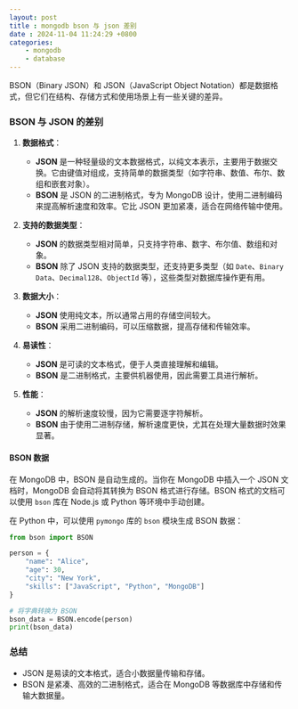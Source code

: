 ```yaml
---
layout: post
title : mongodb bson 与 json 差别
date : 2024-11-04 11:24:29 +0800
categories: 
    - mongodb
    - database
---
```


BSON（Binary JSON）和 JSON（JavaScript Object Notation）都是数据格式，但它们在结构、存储方式和使用场景上有一些关键的差异。

### BSON 与 JSON 的差别

1. **数据格式**：
   - **JSON** 是一种轻量级的文本数据格式，以纯文本表示，主要用于数据交换。它由键值对组成，支持简单的数据类型（如字符串、数值、布尔、数组和嵌套对象）。
   - **BSON** 是 JSON 的二进制格式，专为 MongoDB 设计，使用二进制编码来提高解析速度和效率。它比 JSON 更加紧凑，适合在网络传输中使用。

2. **支持的数据类型**：
   - **JSON** 的数据类型相对简单，只支持字符串、数字、布尔值、数组和对象。
   - **BSON** 除了 JSON 支持的数据类型，还支持更多类型（如 `Date`、`Binary Data`、`Decimal128`、`ObjectId` 等），这些类型对数据库操作更有用。

3. **数据大小**：
   - **JSON** 使用纯文本，所以通常占用的存储空间较大。
   - **BSON** 采用二进制编码，可以压缩数据，提高存储和传输效率。

4. **易读性**：
   - **JSON** 是可读的文本格式，便于人类直接理解和编辑。
   - **BSON** 是二进制格式，主要供机器使用，因此需要工具进行解析。

5. **性能**：
   - **JSON** 的解析速度较慢，因为它需要逐字符解析。
   - **BSON** 由于使用二进制存储，解析速度更快，尤其在处理大量数据时效果显著。

#### BSON 数据

在 MongoDB 中，BSON 是自动生成的。当你在 MongoDB 中插入一个 JSON 文档时，MongoDB 会自动将其转换为 BSON 格式进行存储。BSON 格式的文档可以使用 `bson` 库在 Node.js 或 Python 等环境中手动创建。

在 Python 中，可以使用 `pymongo` 库的 `bson` 模块生成 BSON 数据：

```python
from bson import BSON

person = {
    "name": "Alice",
    "age": 30,
    "city": "New York",
    "skills": ["JavaScript", "Python", "MongoDB"]
}

# 将字典转换为 BSON
bson_data = BSON.encode(person)
print(bson_data)
```

### 总结

- JSON 是易读的文本格式，适合小数据量传输和存储。
- BSON 是紧凑、高效的二进制格式，适合在 MongoDB 等数据库中存储和传输大数据量。